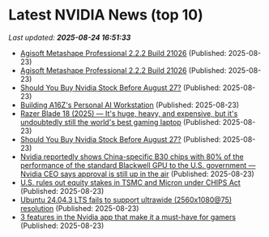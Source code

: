 # Latest NVIDIA News (top 10)
_Last updated: **2025-08-24 16:51:33**_

- [Agisoft Metashape Professional 2.2.2 Build 21026](https://post.rlsbb.ru/agisoft-metashape-professional-2-2-2-build-21026/) (Published: 2025-08-23)
- [Agisoft Metashape Professional 2.2.2 Build 21026](https://post.rlsbb.cc/agisoft-metashape-professional-2-2-2-build-21026/) (Published: 2025-08-23)
- [Should You Buy Nvidia Stock Before August 27?](https://biztoc.com/x/f75e4961eea803ab) (Published: 2025-08-23)
- [Building A16Z's Personal AI Workstation](https://a16z.com/building-a16zs-personal-ai-workstation-with-four-nvidia-rtx-6000-pro-blackwell-max-q-gpus/) (Published: 2025-08-23)
- [Razer Blade 18 (2025) — It's huge, heavy, and expensive, but it's undoubtedly still the world's best gaming laptop](https://www.windowscentral.com/hardware/razer/razer-blade-18-2025-review) (Published: 2025-08-23)
- [Should You Buy Nvidia Stock Before August 27?](https://www.barchart.com/story/news/34352470/should-you-buy-nvidia-stock-before-august-27) (Published: 2025-08-23)
- [Nvidia reportedly shows China-specific B30 chips with 80% of the performance of the standard Blackwell GPU to the U.S. government — Nvidia CEO says approval is still up in the air](https://www.tomshardware.com/pc-components/gpus/nvidia-reportedly-shows-china-specific-b30-chips-with-80-percent-of-the-performance-of-the-standard-blackwell-gpu-to-the-u-s-government-nvidia-ceo-says-approval-is-still-up-in-the-air) (Published: 2025-08-23)
- [U.S. rules out equity stakes in TSMC and Micron under CHIPS Act](https://www.notebookcheck.net/U-S-rules-out-equity-stakes-in-TSMC-and-Micron-under-CHIPS-Act.1094856.0.html) (Published: 2025-08-23)
- [Ubuntu 24.04.3 LTS fails to support ultrawide (2560x1080@75) resolution](https://askubuntu.com/questions/1554927/ubuntu-24-04-3-lts-fails-to-support-ultrawide-2560x108075-resolution) (Published: 2025-08-23)
- [3 features in the Nvidia app that make it a must-have for gamers](https://www.xda-developers.com/use-nvidia-app-for-these-perks/) (Published: 2025-08-23)
